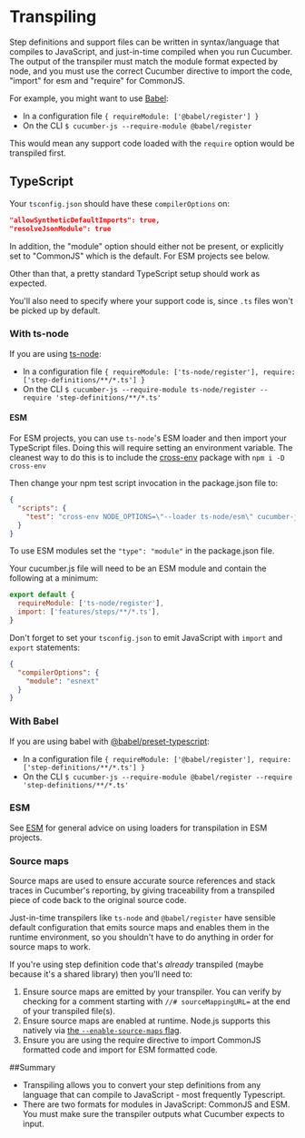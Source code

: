 # Transpiling

Step definitions and support files can be written in syntax/language that compiles to JavaScript, and just-in-time compiled when you run Cucumber. The output of the transpiler must match the module format expected by node, and you must use the correct Cucumber directive to import the code, "import" for esm and "require" for CommonJS.

For example, you might want to use [Babel](https://babeljs.io/):

- In a configuration file `{ requireModule: ['@babel/register'] }`
- On the CLI `$ cucumber-js --require-module @babel/register`

This would mean any support code loaded with the `require` option would be transpiled first.

## TypeScript

Your `tsconfig.json` should have these `compilerOptions` on:

```json
"allowSyntheticDefaultImports": true,
"resolveJsonModule": true
```

In addition, the "module" option should either not be present, or explicitly set to "CommonJS" which is the default.  For ESM projects see below.

Other than that, a pretty standard TypeScript setup should work as expected.

You'll also need to specify where your support code is, since `.ts` files won't be picked up by default.

### With ts-node

If you are using [ts-node](https://github.com/TypeStrong/ts-node):

- In a configuration file `{ requireModule: ['ts-node/register'], require: ['step-definitions/**/*.ts'] }`
- On the CLI `$ cucumber-js --require-module ts-node/register --require 'step-definitions/**/*.ts'`

#### ESM

For ESM projects, you can use `ts-node`'s ESM loader and then import your TypeScript files. Doing this will require setting an environment variable. The cleanest way to do this is to include the [cross-env](https://www.npmjs.com/package/cross-env) package with `npm i -D cross-env`

Then change your npm test script invocation in the package.json file to:

```json
{
  "scripts": {
    "test": "cross-env NODE_OPTIONS=\"--loader ts-node/esm\" cucumber-js"
  }
}
```

To use ESM modules set the `"type": "module"` in the package.json file.

Your cucumber.js file will need to be an ESM module and contain the following at a minimum:

```javascript
export default {
  requireModule: ['ts-node/register'], 
  import: ['features/steps/**/*.ts'],
}
```

Don't forget to set your `tsconfig.json` to emit JavaScript with `import` and `export` statements:

```json
{
  "compilerOptions": {
    "module": "esnext"
  }
}
```

### With Babel

If you are using babel with [@babel/preset-typescript](https://babeljs.io/docs/en/babel-preset-typescript):

- In a configuration file `{ requireModule: ['@babel/register'], require: ['step-definitions/**/*.ts'] }`
- On the CLI `$ cucumber-js --require-module @babel/register --require 'step-definitions/**/*.ts'`

### ESM

See [ESM](./esm.md) for general advice on using loaders for transpilation in ESM projects.

### Source maps

Source maps are used to ensure accurate source references and stack traces in Cucumber's reporting, by giving traceability from a transpiled piece of code back to the original source code.

Just-in-time transpilers like `ts-node` and `@babel/register` have sensible default configuration that emits source maps and enables them in the runtime environment, so you shouldn't have to do anything in order for source maps to work.

If you're using step definition code that's _already_ transpiled (maybe because it's a shared library) then you'll need to:

1. Ensure source maps are emitted by your transpiler. You can verify by checking for a comment starting with `//# sourceMappingURL=` at the end of your transpiled file(s).
2. Ensure source maps are enabled at runtime. Node.js supports this natively via [the `--enable-source-maps` flag](https://nodejs.org/docs/latest/api/cli.html#--enable-source-maps).
3. Ensure you are using the require directive to import CommonJS formatted code and import for ESM formatted code.

##Summary
- Transpiling allows you to convert your step definitions from any language that can compile to JavaScript - most frequently Typescript.
- There are two formats for modules in JavaScript: CommonJS and ESM. You must make sure the transpiler outputs what Cucumber expects to input.
